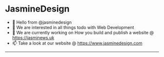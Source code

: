 # JasmineDesign

- 👋 Hello from @jasminedesign
- 👀 We are interested in all things todo with Web Development
- 🌱 We are currently working on How you build and publish a website @ https://jasminews.uk
- 📫 Take a look at our website @  https://www.jasminedesign.com

___
